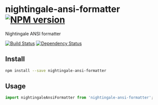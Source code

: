 # nightingale-ansi-formatter [![NPM version][npm-image]][npm-url]

Nightingale ANSI formatter

[![Build Status][build-status-image]][build-status-url] [![Dependency Status][daviddm-image]][daviddm-url]


## Install

```sh
npm install --save nightingale-ansi-formatter
```

## Usage

```js
import nightingaleAnsiFormatter from 'nightingale-ansi-formatter';
```

[npm-image]: https://img.shields.io/npm/v/nightingale-ansi-formatter.svg?style=flat-square
[npm-url]: https://npmjs.org/package/nightingale-ansi-formatter
[daviddm-image]: https://david-dm.org/nightingalejs/nightingale-ansi-formatter.svg?style=flat-square
[daviddm-url]: https://david-dm.org/nightingalejs/nightingale-ansi-formatter
[build-status-image]: https://img.shields.io/circleci/project/nightingalejs/nightingale-ansi-formatter/master.svg?style=flat-square
[build-status-url]: https://circleci.com/gh/nightingalejs/nightingale-ansi-formatter
